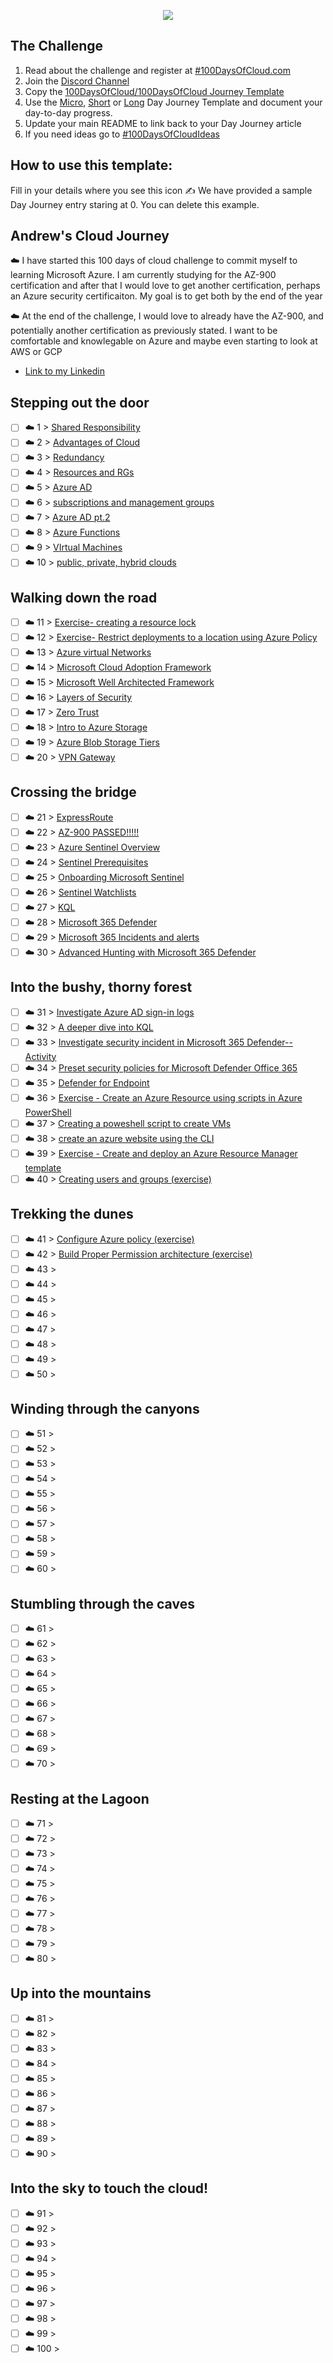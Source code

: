 <p align="center">
  <img src="banner.png">
</p>

## The Challenge
1. Read about the challenge and register at [#100DaysOfCloud.com](https://100DaysOfCloud.com)
2. Join the [Discord Channel](https://discord.gg/c6Db8nY)
3. Copy the [100DaysOfCloud/100DaysOfCloud Journey Template](https://github.com/100DaysOfCloud/100DaysOfCloud/generate)
4. Use the [Micro](Templates/000-DAY-ARTICLE-MICRO-TEMPLATE.md), [Short](Templates/001-DAY-ARTICLE-SHORT-TEMPLATE.md) or [Long](Templates/002-DAY-ARTICLE-LONG-TEMPLATE.md) Day Journey Template and document your day-to-day progress.
5. Update your main README to link back to your Day Journey article
4. If you need ideas go to [#100DaysOfCloudIdeas](https://github.com/100DaysOfCloud/100DaysOfCloudIdeas)

## How to use this template:
Fill in your details where you see this icon ✍️
We have provided a sample Day Journey entry staring at 0. You can delete this example.

## Andrew's Cloud Journey


☁️ I have started this 100 days of cloud challenge to commit myself to learning Microsoft Azure. I am currently studying for the AZ-900 certification and after that I would love to get another certification, perhaps an Azure security certificaiton. My goal is to get both by the end of the year

☁️ At the end of the challenge, I would love to already have the AZ-900, and potentially another certification as previously stated. I want to be comfortable and knowlegable on Azure and maybe even starting to look at AWS or GCP


- [Link to my Linkedin](https://www.linkedin.com/in/andrew-leddy-93a980216/)

## Stepping out the door

- [ ] ☁️ 1 > [Shared Responsibility](Journey/001/Readme.md)
- [ ] ☁️ 2 > [Advantages of Cloud](Journey/002/Readme.md)
- [ ] ☁️ 3 > [Redundancy](Journey/003/Readme.md)
- [ ] ☁️ 4 > [Resources and RGs](Journey/004/Readme.md)
- [ ] ☁️ 5 > [Azure AD](Journey/005/Readme.md)
- [ ] ☁️ 6 > [subscriptions and management groups](Journey/006/Readme.md)
- [ ] ☁️ 7 > [Azure AD pt.2](Journey/007/Readme.md)
- [ ] ☁️ 8 > [Azure Functions](Journey/008/Readme.md)
- [ ] ☁️ 9 > [VIrtual Machines](Journey/009/Readme.md)
- [ ] ☁️ 10 > [public, private, hybrid clouds](Journey/010/Readme.md)

## Walking down the road

- [ ] ☁️ 11 > [Exercise- creating a resource lock](Journey/011/Readme.md)
- [ ] ☁️ 12 > [Exercise- Restrict deployments to a location using Azure Policy](Journey/012/Readme.md)
- [ ] ☁️ 13 > [Azure virtual Networks](Journey/013/Readme.md)
- [ ] ☁️ 14 > [Microsoft Cloud Adoption Framework](Journey/014/Readme.md)
- [ ] ☁️ 15 > [Microsoft Well Architected Framework](Journey/015/Readme.md)
- [ ] ☁️ 16 > [Layers of Security](Journey/016/Readme.md)
- [ ] ☁️ 17 > [Zero Trust](Journey/017/Readme.md)
- [ ] ☁️ 18 > [Intro to Azure Storage](Journey/018/Readme.md)
- [ ] ☁️ 19 > [Azure Blob Storage Tiers](Journey/019/Readme.md)
- [ ] ☁️ 20 > [VPN Gateway](Journey/020/Readme.md)

## Crossing the bridge

- [ ] ☁️ 21 > [ExpressRoute](Journey/021/Readme.md)
- [ ] ☁️ 22 > [AZ-900 PASSED!!!!!](Journey/022/Readme.md)
- [ ] ☁️ 23 > [Azure Sentinel Overview](Journey/023/Readme.md)
- [ ] ☁️ 24 > [Sentinel Prerequisites](Journey/024/Readme.md)
- [ ] ☁️ 25 > [Onboarding Microsoft Sentinel](Journey/025/Readme.md)
- [ ] ☁️ 26 > [Sentinel Watchlists](Journey/026/Readme.md)
- [ ] ☁️ 27 > [KQL](Journey/027/Readme.md)
- [ ] ☁️ 28 > [Microsoft 365 Defender](Journey/028/Readme.md)
- [ ] ☁️ 29 > [Microsoft 365 Incidents and alerts](Journey/029/Readme.md)
- [ ] ☁️ 30 > [Advanced Hunting with Microsoft 365 Defender](Journey/030/Readme.md)

## Into the bushy, thorny forest

- [ ] ☁️ 31 > [Investigate Azure AD sign-in logs](Journey/031/Readme.md)
- [ ] ☁️ 32 > [A deeper dive into KQL](Journey/032/Readme.md)
- [ ] ☁️ 33 > [Investigate security incident in Microsoft 365 Defender-- Activity](Journey/033/Readme.md)
- [ ] ☁️ 34 > [Preset security policies for Microsoft Defender Office 365](Journey/034/Readme.md)
- [ ] ☁️ 35 > [Defender for Endpoint](Journey/035/Readme.md)
- [ ] ☁️ 36 > [Exercise - Create an Azure Resource using scripts in Azure PowerShell](Journey/036/Readme.md)
- [ ] ☁️ 37 > [Creating a poweshell script to create VMs ](Journey/037/Readme.md)
- [ ] ☁️ 38 > [create an azure website using the CLI](Journey/038/Readme.md)
- [ ] ☁️ 39 > [Exercise - Create and deploy an Azure Resource Manager template](Journey/039/Readme.md)
- [ ] ☁️ 40 > [Creating users and groups (exercise) ](Journey/040/Readme.md)

## Trekking the dunes

- [ ] ☁️ 41 > [Configure Azure policy (exercise) ](Journey/041/Readme.md)
- [ ] ☁️ 42 > [Build Proper Permission architecture (exercise)](Journey/042/Readme.md)
- [ ] ☁️ 43 > [](Journey/043/Readme.md)
- [ ] ☁️ 44 > [](Journey/044/Readme.md)
- [ ] ☁️ 45 > [](Journey/045/Readme.md)
- [ ] ☁️ 46 > [](Journey/046/Readme.md)
- [ ] ☁️ 47 > [](Journey/047/Readme.md)
- [ ] ☁️ 48 > [](Journey/048/Readme.md)
- [ ] ☁️ 49 > [](Journey/049/Readme.md)
- [ ] ☁️ 50 > [](Journey/050/Readme.md)

## Winding through the canyons

- [ ] ☁️ 51 > [](Journey/051/Readme.md)
- [ ] ☁️ 52 > [](Journey/052/Readme.md)
- [ ] ☁️ 53 > [](Journey/053/Readme.md)
- [ ] ☁️ 54 > [](Journey/054/Readme.md)
- [ ] ☁️ 55 > [](Journey/055/Readme.md)
- [ ] ☁️ 56 > [](Journey/056/Readme.md)
- [ ] ☁️ 57 > [](Journey/057/Readme.md)
- [ ] ☁️ 58 > [](Journey/058/Readme.md)
- [ ] ☁️ 59 > [](Journey/059/Readme.md)
- [ ] ☁️ 60 > [](Journey/060/Readme.md)

## Stumbling through the caves

- [ ] ☁️ 61 > [](Journey/061/Readme.md)
- [ ] ☁️ 62 > [](Journey/062/Readme.md)
- [ ] ☁️ 63 > [](Journey/063/Readme.md)
- [ ] ☁️ 64 > [](Journey/064/Readme.md)
- [ ] ☁️ 65 > [](Journey/065/Readme.md)
- [ ] ☁️ 66 > [](Journey/066/Readme.md)
- [ ] ☁️ 67 > [](Journey/067/Readme.md)
- [ ] ☁️ 68 > [](Journey/068/Readme.md)
- [ ] ☁️ 69 > [](Journey/069/Readme.md)
- [ ] ☁️ 70 > [](Journey/070/Readme.md)

## Resting at the Lagoon

- [ ] ☁️ 71 > [](Journey/071/Readme.md)
- [ ] ☁️ 72 > [](Journey/072/Readme.md)
- [ ] ☁️ 73 > [](Journey/073/Readme.md)
- [ ] ☁️ 74 > [](Journey/074/Readme.md)
- [ ] ☁️ 75 > [](Journey/075/Readme.md)
- [ ] ☁️ 76 > [](Journey/076/Readme.md)
- [ ] ☁️ 77 > [](Journey/077/Readme.md)
- [ ] ☁️ 78 > [](Journey/078/Readme.md)
- [ ] ☁️ 79 > [](Journey/079/Readme.md)
- [ ] ☁️ 80 > [](Journey/080/Readme.md)

## Up into the mountains

- [ ] ☁️ 81 > [](Journey/081/Readme.md)
- [ ] ☁️ 82 > [](Journey/082/Readme.md)
- [ ] ☁️ 83 > [](Journey/083/Readme.md)
- [ ] ☁️ 84 > [](Journey/084/Readme.md)
- [ ] ☁️ 85 > [](Journey/085/Readme.md)
- [ ] ☁️ 86 > [](Journey/086/Readme.md)
- [ ] ☁️ 87 > [](Journey/087/Readme.md)
- [ ] ☁️ 88 > [](Journey/088/Readme.md)
- [ ] ☁️ 89 > [](Journey/089/Readme.md)
- [ ] ☁️ 90 > [](Journey/090/Readme.md)

## Into the sky to touch the cloud!

- [ ] ☁️ 91 > [](Journey/091/Readme.md)
- [ ] ☁️ 92 > [](Journey/092/Readme.md)
- [ ] ☁️ 93 > [](Journey/093/Readme.md)
- [ ] ☁️ 94 > [](Journey/094/Readme.md)
- [ ] ☁️ 95 > [](Journey/095/Readme.md)
- [ ] ☁️ 96 > [](Journey/096/Readme.md)
- [ ] ☁️ 97 > [](Journey/097/Readme.md)
- [ ] ☁️ 98 > [](Journey/098/Readme.md)
- [ ] ☁️ 99 > [](Journey/099/Readme.md)
- [ ] ☁️ 100 > [](Journey/100/Readme.md)
